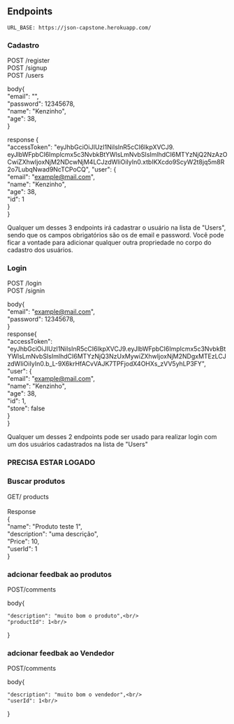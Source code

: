 ## Endpoints

    URL_BASE: https://json-capstone.herokuapp.com/

### Cadastro

POST /register <br/>
POST /signup <br/>
POST /users

body{<br/>
"email": "",<br/>
"password": 12345678,<br/>
"name": "Kenzinho",<br/>
"age": 38,<br/>
}<br/>

response {<br/>
"accessToken": "eyJhbGciOiJIUzI1NiIsInR5cCI6IkpXVCJ9.<br/>eyJlbWFpbCI6Implcmx5c3NvbkBtYWlsLmNvbSIsImlhdCI6MTYzNjQ2NzAzOCwiZXhwIjoxNjM2NDcwNjM4LCJzdWIiOiIyIn0.xtbIKXcdo9ScyW2t8jq5m8R2o7LubqNwad9NcTCPoCQ",
"user": {<br/>
"email": "example@mail.com",<br/>
"name": "Kenzinho",<br/>
"age": 38,<br/>
"id": 1<br/>
}<br/>
}<br/>

Qualquer um desses 3 endpoints irá cadastrar o usuário na lista de "Users", sendo que os campos obrigatórios são os de email e password.
Você pode ficar a vontade para adicionar qualquer outra propriedade no corpo do cadastro dos usuários.

### Login

POST /login <br/>
POST /signin<br/>

body{<br/>
"email": "example@mail.com",<br/>
"password": 12345678,<br/>
}<br/>
response{<br/>
"accessToken": "eyJhbGciOiJIUzI1NiIsInR5cCI6IkpXVCJ9.eyJlbWFpbCI6Implcmx5c3NvbkBtYWlsLmNvbSIsImlhdCI6MTYzNjQ3NzUxMywiZXhwIjoxNjM2NDgxMTEzLCJzdWIiOiIyIn0.b_L-9X6krHfACvVAJK7TPFjodX4OHXs_zVV5yhLP3FY",
"user": {<br/>
"email": "example@mail.com",<br/>
"name": "Kenzinho",<br/>
"age": 38,<br/>
"id": 1,<br/>
"store": false<br/>
}<br/>
}

Qualquer um desses 2 endpoints pode ser usado para realizar login com um dos usuários cadastrados na lista de "Users"

### PRECISA ESTAR LOGADO

### Buscar produtos

GET/ products <br/>
<br/>
Response <br/>
{<br/>
"name": "Produto teste 1",<br/>
"description": "uma descrição",<br/>
"Price": 10,<br/>
"userId": 1<br/>
}<br/>

### adcionar feedbak ao produtos

POST/comments<br/>

body{<br/>

    "description": "muito bom o produto",<br/>
    "productId": 1<br/>

}

### adcionar feedbak ao Vendedor

POST/comments<br/>

body{<br/>

    "description": "muito bom o vendedor",<br/>
    "userId": 1<br/>

}
